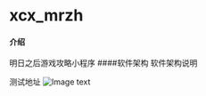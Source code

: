 # xcx_mrzh

#### 介绍
明日之后游戏攻略小程序
####软件架构
软件架构说明

测试地址
![Image text](https://static.ifeo.cn/static/images/editImg/201901/06/1546739288566914.jpg)
